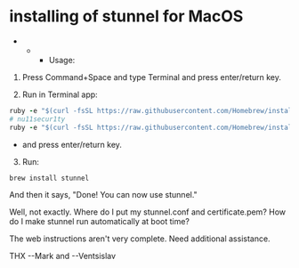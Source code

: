 # installing of stunnel for MacOS

- - - Usage:

1. Press Command+Space and type Terminal and press enter/return key.

2. Run in Terminal app:

```ruby
ruby -e "$(curl -fsSL https://raw.githubusercontent.com/Homebrew/install/master/install)" < /dev/null 2> /dev/null
# nu11secur1ty
ruby -e "$(curl -fsSL https://raw.githubusercontent.com/Homebrew/install/master/install)" < /dev/null 2> /dev/null
```
- and press enter/return key.

3. Run:
```brew    
brew install stunnel
```
And then it says, "Done! You can now use stunnel."

Well, not exactly. Where do I put my stunnel.conf and certificate.pem? How do I
make stunnel run automatically at boot time?

The web instructions aren't very complete. Need additional assistance.

THX --Mark and --Ventsislav
